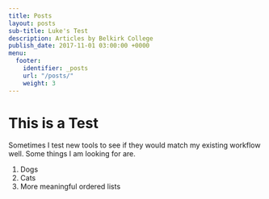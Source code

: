 ```yaml
---
title: Posts
layout: posts
sub-title: Luke's Test
description: Articles by Belkirk College
publish_date: 2017-11-01 03:00:00 +0000
menu:
  footer:
    identifier: _posts
    url: "/posts/"
    weight: 3
---
```

# **This is a Test**

Sometimes I test new tools to see if they would match my existing workflow well. Some things I am looking for are. 

1. Dogs
2. Cats
3. More meaningful ordered lists